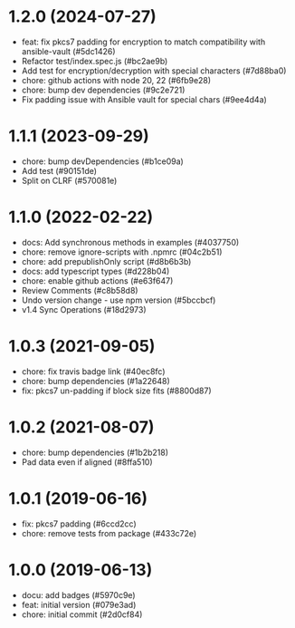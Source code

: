 # 1.2.0 (2024-07-27)

- feat: fix pkcs7 padding for encryption to match compatibility with ansible-vault (#5dc1426)
- Refactor test/index.spec.js (#bc2ae9b)
- Add test for encryption/decryption with special characters (#7d88ba0)
- chore: github actions with node 20, 22 (#6fb9e28)
- chore: bump dev dependencies (#9c2e721)
- Fix padding issue with Ansible vault for special chars (#9ee4d4a)

# 1.1.1 (2023-09-29)

- chore: bump devDependencies (#b1ce09a)
- Add test (#90151de)
- Split on CLRF (#570081e)

# 1.1.0 (2022-02-22)

- docs: Add synchronous methods in examples (#4037750)
- chore: remove ignore-scripts with .npmrc (#04c2b51)
- chore: add prepublishOnly script (#d8b6b3b)
- docs: add typescript types (#d228b04)
- chore: enable github actions (#e63f647)
- Review Comments (#c8b58d8)
- Undo version change - use npm version (#5bccbcf)
- v1.4 Sync Operations (#18d2973)

# 1.0.3 (2021-09-05)

- chore: fix travis badge link (#40ec8fc)
- chore: bump dependencies (#1a22648)
- fix: pkcs7 un-padding if block size fits (#8800d87)

# 1.0.2 (2021-08-07)

- chore: bump dependencies (#1b2b218)
- Pad data even if aligned (#8ffa510)

# 1.0.1 (2019-06-16)

- fix: pkcs7 padding (#6ccd2cc)
- chore: remove tests from package (#433c72e)

# 1.0.0 (2019-06-13)

- docu: add badges (#5970c9e)
- feat: initial version (#079e3ad)
- chore: initial commit (#2d0cf84)


